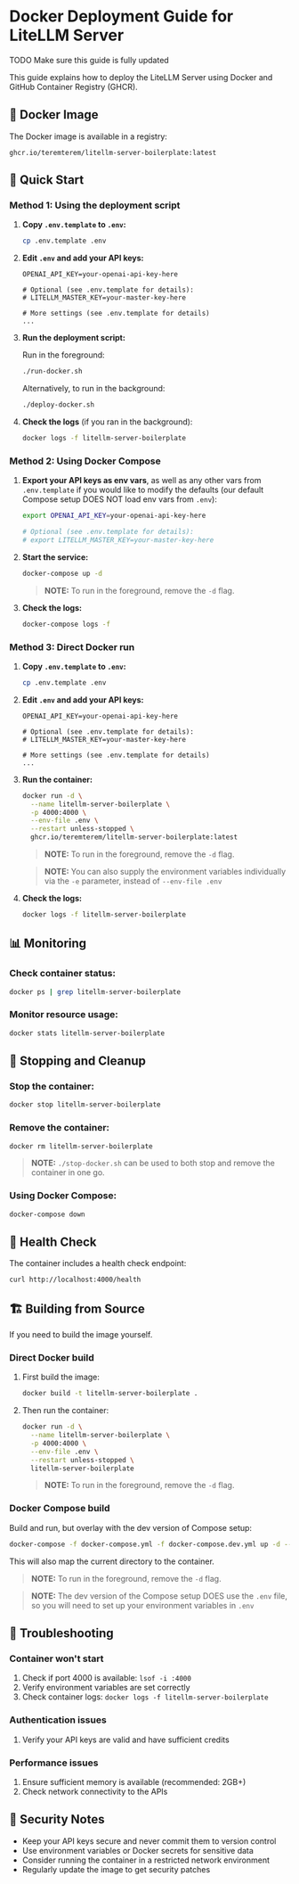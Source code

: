 # Docker Deployment Guide for LiteLLM Server

TODO Make sure this guide is fully updated

This guide explains how to deploy the LiteLLM Server using Docker and GitHub Container Registry (GHCR).

## 🐳 Docker Image

The Docker image is available in a registry:

```
ghcr.io/teremterem/litellm-server-boilerplate:latest
```

## 🚀 Quick Start

### Method 1: Using the deployment script

1. **Copy `.env.template` to `.env`:**
   ```bash
   cp .env.template .env
   ```

2. **Edit `.env` and add your API keys:**
   ```dotenv
   OPENAI_API_KEY=your-openai-api-key-here

   # Optional (see .env.template for details):
   # LITELLM_MASTER_KEY=your-master-key-here

   # More settings (see .env.template for details)
   ...
   ```

3. **Run the deployment script:**

   Run in the foreground:
   ```bash
   ./run-docker.sh
   ```

   Alternatively, to run in the background:
   ```bash
   ./deploy-docker.sh
   ```

4. **Check the logs** (if you ran in the background):
   ```bash
   docker logs -f litellm-server-boilerplate
   ```

### Method 2: Using Docker Compose

1. **Export your API keys as env vars**, as well as any other vars from `.env.template` if you would like to modify the defaults (our default Compose setup DOES NOT load env vars from `.env`):
   ```bash
   export OPENAI_API_KEY=your-openai-api-key-here

   # Optional (see .env.template for details):
   # export LITELLM_MASTER_KEY=your-master-key-here
   ```

2. **Start the service:**
   ```bash
   docker-compose up -d
   ```
   > **NOTE:** To run in the foreground, remove the `-d` flag.

3. **Check the logs:**
   ```bash
   docker-compose logs -f
   ```

### Method 3: Direct Docker run

1. **Copy `.env.template` to `.env`:**
   ```bash
   cp .env.template .env
   ```

2. **Edit `.env` and add your API keys:**
   ```dotenv
   OPENAI_API_KEY=your-openai-api-key-here

   # Optional (see .env.template for details):
   # LITELLM_MASTER_KEY=your-master-key-here

   # More settings (see .env.template for details)
   ...
   ```

3. **Run the container:**
   ```bash
   docker run -d \
     --name litellm-server-boilerplate \
     -p 4000:4000 \
     --env-file .env \
     --restart unless-stopped \
     ghcr.io/teremterem/litellm-server-boilerplate:latest
   ```

   > **NOTE:** To run in the foreground, remove the `-d` flag.

   > **NOTE:** You can also supply the environment variables individually via the `-e` parameter, instead of `--env-file .env`

4. **Check the logs:**
   ```bash
   docker logs -f litellm-server-boilerplate
   ```

## 📊 Monitoring

### Check container status:
```bash
docker ps | grep litellm-server-boilerplate
```

### Monitor resource usage:
```bash
docker stats litellm-server-boilerplate
```

## 🛑 Stopping and Cleanup

### Stop the container:
```bash
docker stop litellm-server-boilerplate
```

### Remove the container:
```bash
docker rm litellm-server-boilerplate
```

> **NOTE:** `./stop-docker.sh` can be used to both stop and remove the container in one go.

### Using Docker Compose:
```bash
docker-compose down
```

## 🏥 Health Check

The container includes a health check endpoint:

```bash
curl http://localhost:4000/health
```

## 🏗️ Building from Source

If you need to build the image yourself.

### Direct Docker build

1. First build the image:
   ```bash
   docker build -t litellm-server-boilerplate .
   ```

2. Then run the container:
   ```bash
   docker run -d \
     --name litellm-server-boilerplate \
     -p 4000:4000 \
     --env-file .env \
     --restart unless-stopped \
     litellm-server-boilerplate
   ```
   > **NOTE:** To run in the foreground, remove the `-d` flag.

### Docker Compose build

Build and run, but overlay with the dev version of Compose setup:
```bash
docker-compose -f docker-compose.yml -f docker-compose.dev.yml up -d --build
```

This will also map the current directory to the container.

> **NOTE:** To run in the foreground, remove the `-d` flag.

> **NOTE:** The dev version of the Compose setup DOES use the `.env` file, so you will need to set up your environment variables in `.env`

## 🔧 Troubleshooting

### Container won't start
1. Check if port 4000 is available: `lsof -i :4000`
2. Verify environment variables are set correctly
3. Check container logs: `docker logs -f litellm-server-boilerplate`

### Authentication issues
1. Verify your API keys are valid and have sufficient credits

### Performance issues
1. Ensure sufficient memory is available (recommended: 2GB+)
2. Check network connectivity to the APIs

## 🔐 Security Notes

- Keep your API keys secure and never commit them to version control
- Use environment variables or Docker secrets for sensitive data
- Consider running the container in a restricted network environment
- Regularly update the image to get security patches
